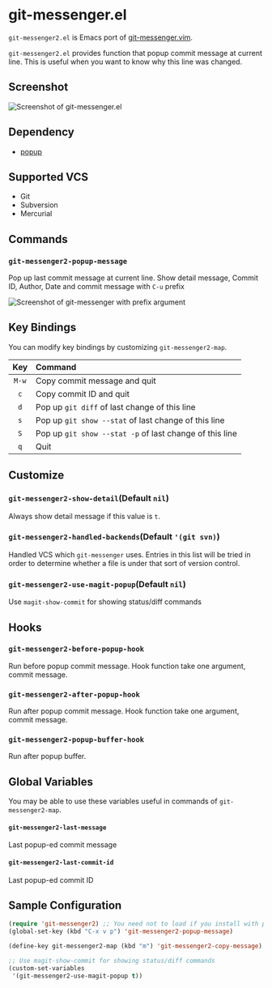# git-messenger.el

`git-messenger2.el` is Emacs port of [git-messenger.vim](https://github.com/rhysd/git-messenger.vim).

`git-messenger2.el` provides function that popup commit message at current line.
This is useful when you want to know why this line was changed.


## Screenshot

![Screenshot of git-messenger.el](image/git-messenger.png)


## Dependency

* [popup](https://github.com/auto-complete/popup-el)


## Supported VCS

- Git
- Subversion
- Mercurial


## Commands

### `git-messenger2-popup-message`

Pop up last commit message at current line. Show detail message, Commit ID, Author,
Date and commit message with `C-u` prefix

![Screenshot of git-messenger with prefix argument](image/git-messenger-detail.png)


## Key Bindings

You can modify key bindings by customizing `git-messenger2-map`.

| Key                  | Command                                                 |
|:--------------------:|:--------------------------------------------------------|
| `M-w`                | Copy commit message and quit                            |
| `c`                  | Copy commit ID and quit                                 |
| `d`                  | Pop up `git diff` of last change of this line           |
| `s`                  | Pop up `git show --stat` of last change of this line    |
| `S`                  | Pop up `git show --stat -p` of last change of this line |
| `q`                  | Quit                                                    |


## Customize

### `git-messenger2-show-detail`(Default `nil`)

Always show detail message if this value is `t`.

### `git-messenger2-handled-backends`(Default `'(git svn)`)

Handled VCS which `git-messenger` uses.
Entries in this list will be tried in order to determine whether a
file is under that sort of version control.

### `git-messenger2-use-magit-popup`(Default `nil`)

Use `magit-show-commit` for showing status/diff commands

## Hooks

### `git-messenger2-before-popup-hook`

Run before popup commit message. Hook function take one argument, commit message.

### `git-messenger2-after-popup-hook`

Run after popup commit message. Hook function take one argument, commit message.

### `git-messenger2-popup-buffer-hook`

Run after popup buffer.


## Global Variables

You may be able to use these variables useful in commands of `git-messenger2-map`.

#### `git-messenger2-last-message`

Last popup-ed commit message

#### `git-messenger2-last-commit-id`

Last popup-ed commit ID


## Sample Configuration

```lisp
(require 'git-messenger2) ;; You need not to load if you install with package.el
(global-set-key (kbd "C-x v p") 'git-messenger2-popup-message)

(define-key git-messenger2-map (kbd "m") 'git-messenger2-copy-message)

;; Use magit-show-commit for showing status/diff commands
(custom-set-variables
 '(git-messenger2-use-magit-popup t))
```
